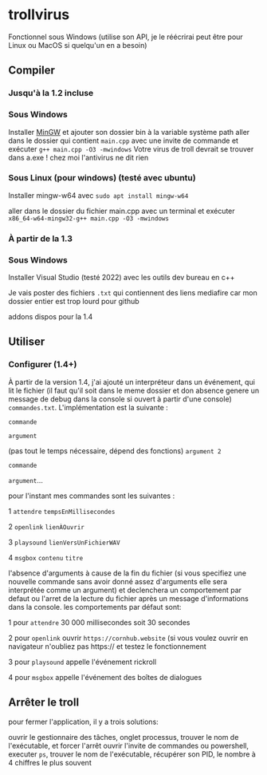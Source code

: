 # trollvirus
Fonctionnel sous Windows (utilise son API, je le réécrirai peut être pour Linux ou MacOS si quelqu'un en a besoin)

## Compiler

### Jusqu'à la 1.2 incluse

### Sous Windows

Installer [MinGW](https://sourceforge.net/projects/mingw/) et ajouter son dossier bin à la variable système path
aller dans le dossier qui contient `main.cpp` avec une invite de commande et exécuter `g++ main.cpp -O3 -mwindows`
Votre virus de troll devrait se trouver dans a.exe !
chez moi l'antivirus ne dit rien

### Sous Linux (pour windows) (testé avec ubuntu)

Installer mingw-w64 avec `sudo apt install mingw-w64`

aller dans le dossier du fichier main.cpp avec un terminal et exécuter `x86_64-w64-mingw32-g++ main.cpp -O3 -mwindows`

### À partir de la 1.3

### Sous Windows

Installer Visual Studio (testé 2022) avec les outils dev bureau en c++

Je vais poster des fichiers `.txt` qui contiennent des liens mediafire car mon dossier entier est trop lourd pour github

addons dispos pour la 1.4

## Utiliser 
### Configurer (1.4+)
À partir de la version 1.4, j'ai ajouté un interpréteur dans un événement, qui lit le fichier (il faut qu'il soit dans le meme dossier et don absence genere un message de debug dans la console si ouvert à partir d'une console) `commandes.txt`. L'implémentation est la suivante :

`commande`

`argument`

(pas tout le temps nécessaire, dépend des fonctions) `argument 2`

`commande`

`argument`...

pour l'instant mes commandes sont les suivantes :

1 `attendre` `tempsEnMillisecondes` 

2 `openlink` `lienÀOuvrir` 

3 `playsound` `lienVersUnFichierWAV` 

4 `msgbox` `contenu` `titre`


l'absence d'arguments à cause de la fin du fichier (si vous specifiez une nouvelle commande sans avoir donné assez d'arguments elle sera interprétée  comme un argument) et declenchera un comportement par defaut ou l'arret de la lecture du fichier après un message d'informations dans la console.
les comportements par défaut sont:

1 pour `attendre` 30 000 millisecondes soit 30 secondes 

2 pour `openlink` ouvrir `https://cornhub.website` (si vous voulez ouvrir en navigateur n'oubliez pas https:// et testez le fonctionnement 

3 pour `playsound` appelle l'événement rickroll 

4 pour `msgbox` appelle l'événement des boîtes de dialogues

## Arrêter le troll 

pour fermer l'application, il y a trois solutions:

ouvrir le gestionnaire des tâches, onglet processus, trouver le nom de l'exécutable, et forcer l'arrêt
ouvrir l'invite de commandes ou powershell, executer `ps`, trouver le nom de l'exécutable, récupérer son PID, le nombre à 4 chiffres le plus souvent
